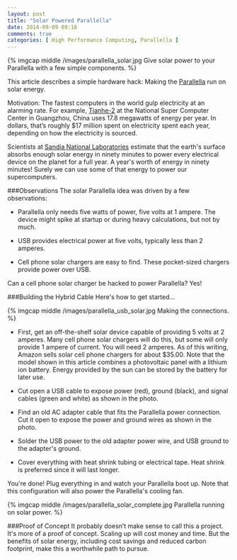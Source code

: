 ```yaml
---
layout: post
title: "Solar Powered Parallella"
date: 2014-09-09 09:18
comments: true
categories: [ High Performance Computing, Parallella ]
---
```

{% imgcap middle /images/parallella_solar.jpg Give solar power to your Parallella with a few simple components. %}

This article describes a simple hardware hack: Making the [Parallella](/blog/2014/07/07/parallella-quick-start-guide-with-gotchas/) run on solar energy. 

Motivation: The fastest computers in the world gulp electricity at an alarming rate. For example, [Tianhe-2](http://www.top500.org/system/177999) at the National Super Computer Center in Guangzhou, China uses 17.8 megawatts of energy per year. In dollars, that’s roughly $17 million spent on electricity spent each year, depending on how the electricity is sourced.

Scientists at [Sandia National Laboratories](http://www.sandia.gov/) estimate that the earth's surface absorbs enough solar energy in ninety minutes to power every electrical device on the planet for a full year. A year's worth of energy in ninety minutes! Surely we can use some of that energy to power our supercomputers.
<!--more-->
###Observations
The solar Parallella idea was driven by a few observations:

* Parallella only needs five watts of power, five volts at 1 ampere. The device might spike at startup or during heavy calculations, but not by much.

* USB provides electrical power at five volts, typically less than 2 amperes. 

* Cell phone solar chargers are easy to find. These pocket-sized chargers provide power over USB.

Can a cell phone solar charger be hacked to power Parallella? Yes!

###Building the Hybrid Cable
Here's how to get started...

{% imgcap middle /images/parallella_usb_solar.jpg Making the connections. %}

* First, get an off-the-shelf solar device capable of providing 5 volts at 2 amperes. Many cell phone solar chargers will do this, but some will only provide 1 ampere of current. You will need 2 amperes. As of this writing, Amazon sells solar cell phone chargers for about $35.00. Note that the model shown in this article combines a photovoltaic panel with a lithium ion battery. Energy provided by the sun can be stored by the battery for later use.

* Cut open a USB cable to expose power (red), ground (black), and signal cables (green and white) as shown in the photo.

* Find an old AC adapter cable that fits the Parallella power connection. Cut it open to expose the power and ground wires as shown in the photo. 

* Solder the USB power to the old adapter power wire, and USB ground to the adapter's ground.

* Cover everything with heat shrink tubing or electrical tape. Heat shrink is preferred since it will last longer.

You're done! Plug everything in and watch your Parallella boot up. Note that this configuration will also power the Parallella's cooling fan.

{% imgcap middle /images/parallella_solar_complete.jpg Parallella running on solar power. %}

###Proof of Concept
It probably doesn’t make sense to call this a project. It's more of a proof of concept. Scaling up will cost money and time. But the benefits of solar energy, including cost savings and reduced carbon footprint, make this a worthwhile path to pursue.

